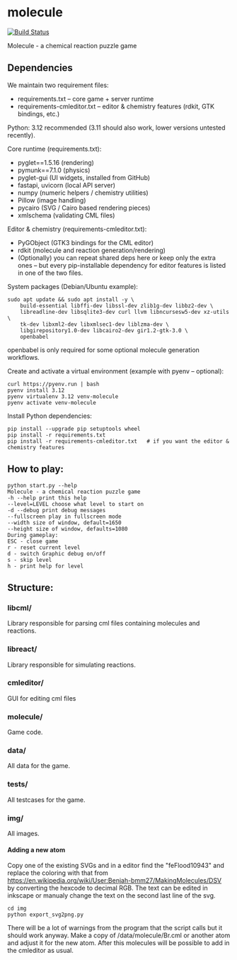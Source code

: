 molecule
========

[![Build Status](https://travis-ci.org/Norberg/molecule.svg?branch=master)](https://travis-ci.org/Norberg/molecule)

Molecule - a chemical reaction puzzle game

Dependencies
-------
We maintain two requirement files:
* requirements.txt – core game + server runtime
* requirements-cmleditor.txt – editor & chemistry features (rdkit, GTK bindings, etc.)

Python: 3.12 recommended (3.11 should also work, lower versions untested recently).

Core runtime (requirements.txt):
* pyglet==1.5.16 (rendering)
* pymunk==7.1.0 (physics)
* pyglet-gui (UI widgets, installed from GitHub)
* fastapi, uvicorn (local API server)
* numpy (numeric helpers / chemistry utilities)
* Pillow (image handling)
* pycairo (SVG / Cairo based rendering pieces)
* xmlschema (validating CML files)

Editor & chemistry (requirements-cmleditor.txt):
* PyGObject (GTK3 bindings for the CML editor)
* rdkit (molecule and reaction generation/rendering)
* (Optionally) you can repeat shared deps here or keep only the extra ones – but every pip-installable dependency for editor features is listed in one of the two files.

System packages (Debian/Ubuntu example):
```
sudo apt update && sudo apt install -y \
    build-essential libffi-dev libssl-dev zlib1g-dev libbz2-dev \
    libreadline-dev libsqlite3-dev curl llvm libncursesw5-dev xz-utils \
    tk-dev libxml2-dev libxmlsec1-dev liblzma-dev \
    libgirepository1.0-dev libcairo2-dev gir1.2-gtk-3.0 \
    openbabel
```
openbabel is only required for some optional molecule generation workflows.

Create and activate a virtual environment (example with pyenv – optional):
```
curl https://pyenv.run | bash
pyenv install 3.12
pyenv virtualenv 3.12 venv-molecule
pyenv activate venv-molecule
```

Install Python dependencies:
```
pip install --upgrade pip setuptools wheel
pip install -r requirements.txt
pip install -r requirements-cmleditor.txt   # if you want the editor & chemistry features
```


How to play:
---------
    python start.py --help
    Molecule - a chemical reaction puzzle game
    -h --help print this help
    --level=LEVEL choose what level to start on
    -d --debug print debug messages
    --fullscreen play in fullscreen mode
    --width size of window, default=1650
    --height size of window, defaults=1080
    During gameplay:
    ESC - close game
    r - reset current level
    d - switch Graphic debug on/off
    s - skip level
    h - print help for level

Structure:
-------
### libcml/
Library responsible for parsing cml files containing molecules and reactions.

### libreact/
Library responsible for simulating reactions.

### cmleditor/
GUI for editing cml files

### molecule/
Game code.

### data/
All data for the game.

### tests/
All testcases for the game.

### img/
All images.





#### Adding a new atom
Copy one of the existing SVGs and in a editor find the "feFlood10943" and replace the coloring with that from https://en.wikipedia.org/wiki/User:Benjah-bmm27/MakingMolecules/DSV
by converting the hexcode to decimal RGB. The text can be edited in inkscape or manualy change the text on the second last line of the svg.
```
cd img
python export_svg2png.py 
```
There will be a lot of warnings from the program that the script calls but it should work anyway.
Make a copy of /data/molecule/Br.cml or another atom and adjust it for the new atom. After this molecules will be possible to add in the cmleditor as usual.
